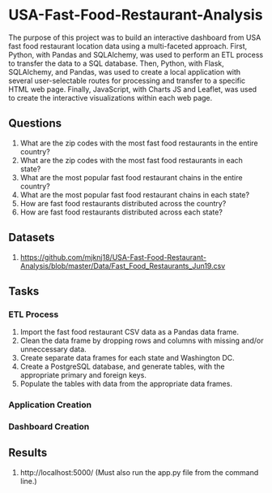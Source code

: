 # USA-Fast-Food-Restaurant-Analysis

The purpose of this project was to build an interactive dashboard from USA fast food restaurant location data using a multi-faceted approach. First, Python, with Pandas and SQLAlchemy, was used to perform an ETL process to transfer the data to a SQL database. Then, Python, with Flask, SQLAlchemy, and Pandas, was used to create a local application with several user-selectable routes for processing and transfer to a specific HTML web page. Finally, JavaScript, with Charts JS and Leaflet, was used to create the interactive visualizations within each web page.

## Questions

1. What are the zip codes with the most fast food restaurants in the entire country?
2. What are the zip codes with the most fast food restaurants in each state?
3. What are the most popular fast food restaurant chains in the entire country?
4. What are the most popular fast food restaurant chains in each state?
5. How are fast food restaurants distributed across the country?
6. How are fast food restaurants distributed across each state?

## Datasets

1. https://github.com/mjknj18/USA-Fast-Food-Restaurant-Analysis/blob/master/Data/Fast_Food_Restaurants_Jun19.csv

## Tasks

### ETL Process

1. Import the fast food restaurant CSV data as a Pandas data frame.
2. Clean the data frame by dropping rows and columns with missing and/or unneccessary data.
3. Create separate data frames for each state and Washington DC.
4. Create a PostgreSQL database, and generate tables, with the appropriate primary and foreign keys.
5. Populate the tables with data from the appropriate data frames.

### Application Creation



### Dashboard Creation



## Results

1. http://localhost:5000/ (Must also run the app.py file from the command line.)